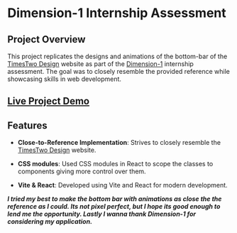 # Dimension-1 Internship Assessment

## Project Overview

This project replicates the designs and animations of the bottom-bar of the [TimesTwo Design](https://timestwo.design/) website as part of the [Dimension-1](https://www.dimension-1.com/) internship assessment. The goal was to closely resemble the provided reference while showcasing skills in web development.

## [Live Project Demo](https://hady-bottom-bar.vercel.app)

## Features

- **Close-to-Reference Implementation**: Strives to closely resemble the [TimesTwo Design](https://timestwo.design/) website.

- **CSS modules**: Used CSS modules in React to scope the classes to components giving more control over them.

- **Vite & React**: Developed using Vite and React for modern development.

***I tried my best to make the bottom bar with animations as close the the reference as I could. Its not pixel perfect, but I hope its good enough to lend me the opportunity. Lastly I wanna thank Dimension-1 for considering my application.***
